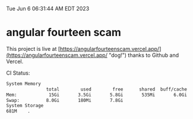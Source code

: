 Tue Jun  6 06:31:44 AM EDT 2023

# angular fourteen scam


This project is live at [https://angularfourteenscam.vercel.app/](https://angularfourteenscam.vercel.app/ "dog!") thanks to Github and Vercel.

CI Status: 

```bash
System Memory
               total        used        free      shared  buff/cache   available
Mem:            15Gi       3.5Gi       5.8Gi       535Mi       6.0Gi        10Gi
Swap:          8.0Gi       180Mi       7.8Gi
System Storage
681M	.
```
